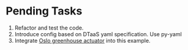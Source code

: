 
# Pending Tasks

1. Refactor and test the code.
2. Introduce config based on DTaaS yaml specification. Use py-yaml
3. Integrate [Oslo greenhouse actuator](https://github.com/MarcoAmato/greenhouse_actuator)
   into this example.
